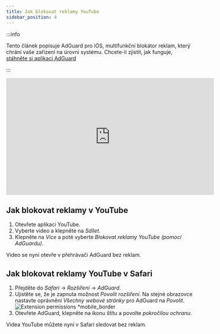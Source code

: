 ```yaml
---
title: Jak blokovat reklamy YouTube
sidebar_position: 4
---
```


:::info

Tento článek popisuje AdGuard pro iOS, multifunkční blokátor reklam, který chrání vaše zařízení na úrovni systému. Chcete-li zjistit, jak funguje, [stáhněte si aplikaci AdGuard](https://agrd.io/download-kb-adblock)

:::  

<iframe width="560" height="315" class="youtube-video" src="https://www.youtube-nocookie.com/embed/YW9Ojcm1Gkg" title="YouTube video player" frameborder="0" allow="accelerometer; autoplay; clipboard-write; encrypted-media; gyroscope; picture-in-picture" allowfullscreen></iframe>

## Jak blokovat reklamy v YouTube

1. Otevřete aplikaci YouTube.
1. Vyberte video a klepněte na *Sdílet*.
1. Klepněte na *Více* a poté vyberte *Blokovat reklamy YouTube (pomocí AdGuardu)*.

Video se nyní otevře v přehrávači AdGuard bez reklam.

## Jak blokovat reklamy YouTube v Safari

1. Přejděte do *Safari* → *Rozšíření* → *AdGuard*.
1. Ujistěte se, že je zapnuta možnost *Povolit rozšíření*. Na stejné obrazovce nastavte oprávnění *Všechny webové stránky* pro AdGuard na *Povolit*. ![Extension permissions *mobile_border](https://cdn.adtidy.org/content/kb/ad_blocker/iOS/extensions_allow.jpg)
1. Otevřete AdGuard, klepněte na ikonu štítu a povolte *pokročilou ochranu*.

Videa YouTube můžete nyní v Safari sledovat bez reklam.
